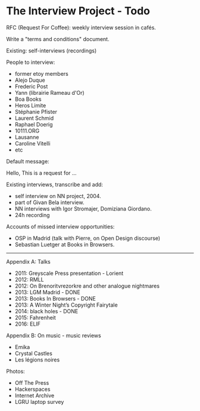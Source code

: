 # The Interview Project - Todo

RFC (Request For Coffee): weekly interview session in cafés. 

Write a "terms and conditions" document.

Existing: self-interviews (recordings)

People to interview:

- former etoy members
- Alejo Duque
- Frederic Post
- Yann (librairie Rameau d'Or)
- Boa Books
- Heros Limite
- Stéphanie Pfister
- Laurent Schmid
- Raphael Doerig
- 10111.ORG
- Lausanne
- Caroline Vitelli
- etc

Default message:

Hello,
This is a request for ...

Existing interviews, transcribe and add:

- self interview on NN project, 2004.
- part of Givan Bela interview.
- NN interviews with Igor Stromajer, Domiziana Giordano.
- 24h recording

Accounts of missed interview opportunities:
- OSP in Madrid (talk with Pierre, on Open Design discourse)
- Sebastian Luetger at Books in Browsers.


***

Appendix A: Talks

- 2011: Greyscale Press presentation - Lorient
- 2012: RMLL
- 2012: On Brenoritvrezorkre and other analogue nightmares
- 2013: LGM Madrid - DONE
- 2013: Books In Browsers - DONE
- 2013: A Winter Night’s Copyright Fairytale
- 2014: black holes - DONE
- 2015: Fahrenheit
- 2016: ELIF

Appendix B: On music - music reviews

- Emika
- Crystal Castles
- Les légions noires

Photos: 

- Off The Press
- Hackerspaces
- Internet Archive
- LGRU laptop survey